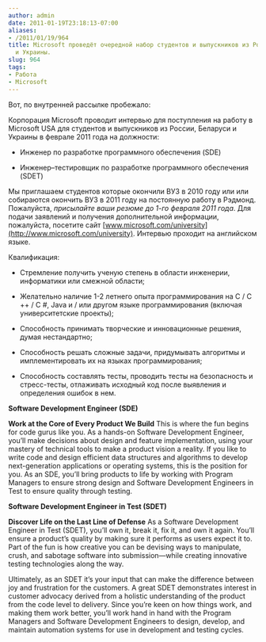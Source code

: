 ```yaml
---
author: admin
date: 2011-01-19T23:18:13-07:00
aliases:
- /2011/01/19/964
title: Microsoft проведёт очередной набор студентов и выпускников из России, Беларуси
  и Украины.
slug: 964
tags:
- Работа
- Microsoft
---
```


Вот, по внутренней рассылке пробежало:

Корпорация Microsoft проводит интервью для поступления на работу в Microsoft USA для студентов и выпускников из России, Беларуси и Украины в феврале 2011 года на должности:

  * Инженер по разработке программного обеспечения (SDE)

  * Инженер–тестировщик по разработке программного обеспечения (SDET)

Мы приглашаем студентов которые окончили ВУЗ в 2010 году или или собираются окончить ВУЗ в 2011 году на постоянную работу в Рэдмонд. Пожалуйста, _присылайте ваши резюме до 1-го февраля 2011 года_. Для подачи заявлений и получения дополнительной информации, пожалуйста, посетите сайт [www.microsoft.com/university](http://www.microsoft.com/university). Интервью проходит на английском языке.

Квалификация:

  * Стремление получить ученую степень в области инженерии, информатики или смежной области;

  * Желательно наличие 1-2 летнего опыта программирования на C / C ++ / C #, Java и / или другом языке программирования (включая университетские проекты);

  * Способность принимать творческие и инновационные решения, думая нестандартно;

  * Способность решать сложные задачи, придумывать алгоритмы и имплементировать их на языках программирования;

  * Способность составлять тесты, проводить тесты на безопасность и стресс-тесты, отлаживать исходный код после выявления и определения ошибок в нем.

**Software Development Engineer (SDE)**

**Work at the Core of Every Product We Build**
This is where the fun begins for code gurus like you. As a hands-on Software Development Engineer, you’ll make decisions about design and feature implementation, using your mastery of technical tools to make a product vision a reality. If you like to write code and design efficient data structures and algorithms to develop next-generation applications or operating systems, this is the position for you. As an SDE, you’ll bring products to life by working with Program Managers to ensure strong design and Software Development Engineers in Test to ensure quality through testing. 

**Software Development Engineer in Test (SDET)**

**Discover Life on the Last Line of Defense**
As a Software Development Engineer in Test (SDET), you’ll own it, break it, fix it, and own it again. You’ll ensure a product’s quality by making sure it performs as users expect it to. Part of the fun is how creative you can be devising ways to manipulate, crush, and sabotage software into submission—while creating innovative testing technologies along the way.

Ultimately, as an SDET it’s your input that can make the difference between joy and frustration for the customers. A great SDET demonstrates interest in customer advocacy derived from a holistic understanding of the product from the code level to delivery. Since you’re keen on how things work, and making them work better, you’ll work hand in hand with the Program Managers and Software Development Engineers to design, develop, and maintain automation systems for use in development and testing cycles. 
